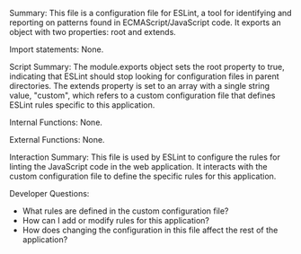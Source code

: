Summary:
This file is a configuration file for ESLint, a tool for identifying and reporting on patterns found in ECMAScript/JavaScript code. It exports an object with two properties: root and extends.

Import statements:
None.

Script Summary:
The module.exports object sets the root property to true, indicating that ESLint should stop looking for configuration files in parent directories. The extends property is set to an array with a single string value, "custom", which refers to a custom configuration file that defines ESLint rules specific to this application.

Internal Functions:
None.

External Functions:
None.

Interaction Summary:
This file is used by ESLint to configure the rules for linting the JavaScript code in the web application. It interacts with the custom configuration file to define the specific rules for this application.

Developer Questions:
- What rules are defined in the custom configuration file?
- How can I add or modify rules for this application?
- How does changing the configuration in this file affect the rest of the application?